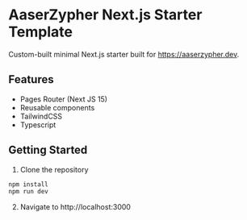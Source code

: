 # AaserZypher Next.js Starter Template

Custom-built minimal Next.js starter built for https://aaserzypher.dev.

## Features

- Pages Router (Next JS 15)
- Reusable components
- TailwindCSS
- Typescript

## Getting Started

1. Clone the repository

```bash
npm install
npm run dev
```

2. Navigate to http://localhost:3000
